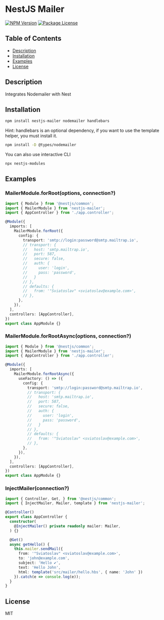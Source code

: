 # NestJS Mailer

<a href="https://www.npmjs.com/package/nestjs-mailer"><img src="https://img.shields.io/npm/v/nestjs-mailer.svg" alt="NPM Version" /></a>
<a href="https://www.npmjs.com/package/nestjs-mailer"><img src="https://img.shields.io/npm/l/nestjs-mailer.svg" alt="Package License" /></a>

## Table of Contents

- [Description](#description)
- [Installation](#installation)
- [Examples](#examples)
- [License](#license)

## Description
Integrates Nodemailer with Nest

## Installation

```sh
npm install nestjs-mailer nodemailer handlebars
```

Hint: handlebars is an optional dependency, if you want to use the template helper, you must install it.

```sh
npm install -D @types/nodemailer
```

You can also use interactive CLI

```sh
npx nestjs-modules
```

## Examples

### MailerModule.forRoot(options, connection?)

```ts
import { Module } from '@nestjs/common';
import { MailerModule } from 'nestjs-mailer';
import { AppController } from './app.controller';

@Module({
  imports: [
    MailerModule.forRoot({
      config: {
        transport: 'smtp://login:password@smtp.mailtrap.io',
        // transport: {
        //   host: 'smtp.mailtrap.io',
        //   port: 587,
        //   secure: false,
        //   auth: {
        //     user: 'login',
        //     pass: 'password',
        //   }
        // },
        // defaults: {
        //   from: '"Sviatoslav" <sviatoslav@example.com>',
        // },
      },
    }),
  ],
  controllers: [AppController],
})
export class AppModule {}
```

### MailerModule.forRootAsync(options, connection?)

```ts
import { Module } from '@nestjs/common';
import { MailerModule } from 'nestjs-mailer';
import { AppController } from './app.controller';

@Module({
  imports: [
    MailerModule.forRootAsync({
      useFactory: () => ({
        config: {
          transport: 'smtp://login:password@smtp.mailtrap.io',
          // transport: {
          //   host: 'smtp.mailtrap.io',
          //   port: 587,
          //   secure: false,
          //   auth: {
          //     user: 'login',
          //     pass: 'password',
          //   }
          // },
          // defaults: {
          //   from: '"Sviatoslav" <sviatoslav@example.com>',
          // },
        },
      }),
    }),
  ],
  controllers: [AppController],
})
export class AppModule {}
```

### InjectMailer(connection?)

```ts
import { Controller, Get, } from '@nestjs/common';
import { InjectMailer, Mailer, template } from 'nestjs-mailer';

@Controller()
export class AppController {
  constructor(
    @InjectMailer() private readonly mailer: Mailer,
  ) {}

  @Get()
  async getHello() {
    this.mailer.sendMail({
      from: '"Sviatoslav" <sviatoslav@example.com>',
      to: 'john@example.com',
      subject: 'Hello ✔',
      text: 'Hello John',
      html: template('src/mailer/hello.hbs', { name: 'John' })
    }).catch(e => console.log(e));
  }
}
```

## License

MIT
